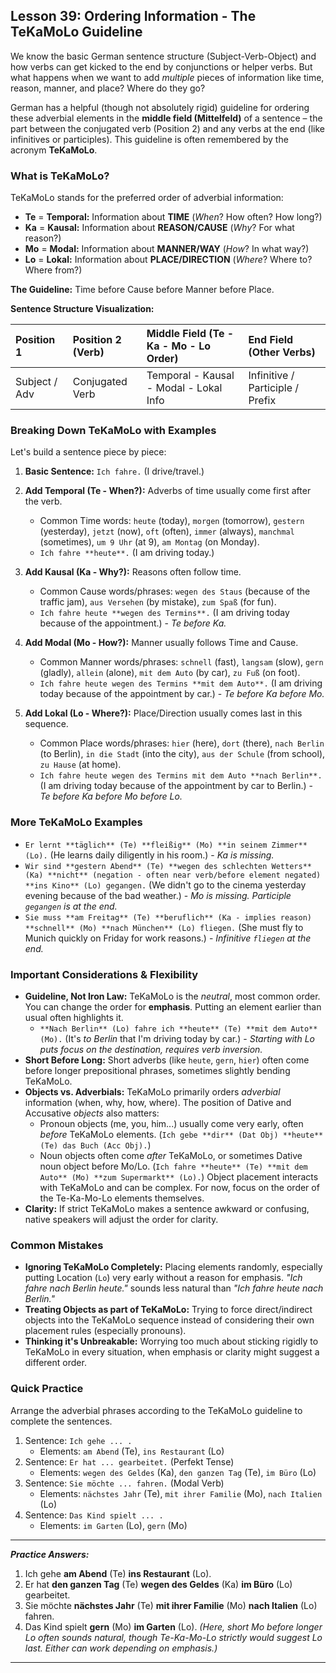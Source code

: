## Lesson 39: Ordering Information - The TeKaMoLo Guideline

We know the basic German sentence structure (Subject-Verb-Object) and how verbs can get kicked to the end by conjunctions or helper verbs. But what happens when we want to add *multiple* pieces of information like time, reason, manner, and place? Where do they go?

German has a helpful (though not absolutely rigid) guideline for ordering these adverbial elements in the **middle field (Mittelfeld)** of a sentence – the part between the conjugated verb (Position 2) and any verbs at the end (like infinitives or participles). This guideline is often remembered by the acronym **TeKaMoLo**.

### What is TeKaMoLo?

TeKaMoLo stands for the preferred order of adverbial information:

*   **Te** = **Temporal:** Information about **TIME** (*When*? How often? How long?)
*   **Ka** = **Kausal:** Information about **REASON/CAUSE** (*Why*? For what reason?)
*   **Mo** = **Modal:** Information about **MANNER/WAY** (*How*? In what way?)
*   **Lo** = **Lokal:** Information about **PLACE/DIRECTION** (*Where*? Where to? Where from?)

**The Guideline:** Time before Cause before Manner before Place.

**Sentence Structure Visualization:**

Position 1 | Position 2 (Verb) | **Middle Field (Te - Ka - Mo - Lo Order)** | End Field (Other Verbs)
:-------- | :---------------- | :--------------------------------------- | :----------------------
Subject / Adv | Conjugated Verb   | Temporal - Kausal - Modal - Lokal Info   | Infinitive / Participle / Prefix

### Breaking Down TeKaMoLo with Examples

Let's build a sentence piece by piece:

1.  **Basic Sentence:** `Ich fahre.` (I drive/travel.)

2.  **Add Temporal (Te - When?):** Adverbs of time usually come first after the verb.
    *   Common Time words: `heute` (today), `morgen` (tomorrow), `gestern` (yesterday), `jetzt` (now), `oft` (often), `immer` (always), `manchmal` (sometimes), `um 9 Uhr` (at 9), `am Montag` (on Monday).
    *   `Ich fahre **heute**.` (I am driving today.)

3.  **Add Kausal (Ka - Why?):** Reasons often follow time.
    *   Common Cause words/phrases: `wegen des Staus` (because of the traffic jam), `aus Versehen` (by mistake), `zum Spaß` (for fun).
    *   `Ich fahre heute **wegen des Termins**.` (I am driving today because of the appointment.) - *Te before Ka.*

4.  **Add Modal (Mo - How?):** Manner usually follows Time and Cause.
    *   Common Manner words/phrases: `schnell` (fast), `langsam` (slow), `gern` (gladly), `allein` (alone), `mit dem Auto` (by car), `zu Fuß` (on foot).
    *   `Ich fahre heute wegen des Termins **mit dem Auto**.` (I am driving today because of the appointment by car.) - *Te before Ka before Mo.*

5.  **Add Lokal (Lo - Where?):** Place/Direction usually comes last in this sequence.
    *   Common Place words/phrases: `hier` (here), `dort` (there), `nach Berlin` (to Berlin), `in die Stadt` (into the city), `aus der Schule` (from school), `zu Hause` (at home).
    *   `Ich fahre heute wegen des Termins mit dem Auto **nach Berlin**.` (I am driving today because of the appointment by car to Berlin.) - *Te before Ka before Mo before Lo.*

### More TeKaMoLo Examples

*   `Er lernt **täglich** (Te) **fleißig** (Mo) **in seinem Zimmer** (Lo).` (He learns daily diligently in his room.) - *Ka is missing.*
*   `Wir sind **gestern Abend** (Te) **wegen des schlechten Wetters** (Ka) **nicht** (negation - often near verb/before element negated) **ins Kino** (Lo) gegangen.` (We didn't go to the cinema yesterday evening because of the bad weather.) - *Mo is missing. Participle `gegangen` is at the end.*
*   `Sie muss **am Freitag** (Te) **beruflich** (Ka - implies reason) **schnell** (Mo) **nach München** (Lo) fliegen.` (She must fly to Munich quickly on Friday for work reasons.) - *Infinitive `fliegen` at the end.*

### Important Considerations & Flexibility

*   **Guideline, Not Iron Law:** TeKaMoLo is the *neutral*, most common order. You can change the order for **emphasis**. Putting an element earlier than usual often highlights it.
    *   `**Nach Berlin** (Lo) fahre ich **heute** (Te) **mit dem Auto** (Mo).` (It's *to Berlin* that I'm driving today by car.) - *Starting with Lo puts focus on the destination, requires verb inversion.*
*   **Short Before Long:** Short adverbs (like `heute`, `gern`, `hier`) often come before longer prepositional phrases, sometimes slightly bending TeKaMoLo.
*   **Objects vs. Adverbials:** TeKaMoLo primarily orders *adverbial* information (when, why, how, where). The position of Dative and Accusative *objects* also matters:
    *   Pronoun objects (me, you, him...) usually come very early, often *before* TeKaMoLo elements. (`Ich gebe **dir** (Dat Obj) **heute** (Te) das Buch (Acc Obj).`)
    *   Noun objects often come *after* TeKaMoLo, or sometimes Dative noun object before Mo/Lo. (`Ich fahre **heute** (Te) **mit dem Auto** (Mo) **zum Supermarkt** (Lo).`) Object placement interacts with TeKaMoLo and can be complex. For now, focus on the order of the Te-Ka-Mo-Lo elements themselves.
*   **Clarity:** If strict TeKaMoLo makes a sentence awkward or confusing, native speakers will adjust the order for clarity.

### Common Mistakes

*   **Ignoring TeKaMoLo Completely:** Placing elements randomly, especially putting Location (`Lo`) very early without a reason for emphasis. *"Ich fahre nach Berlin heute."* sounds less natural than *"Ich fahre heute nach Berlin."*
*   **Treating Objects as part of TeKaMoLo:** Trying to force direct/indirect objects into the TeKaMoLo sequence instead of considering their own placement rules (especially pronouns).
*   **Thinking it's Unbreakable:** Worrying too much about sticking rigidly to TeKaMoLo in every situation, when emphasis or clarity might suggest a different order.

### Quick Practice

Arrange the adverbial phrases according to the TeKaMoLo guideline to complete the sentences.

1.  Sentence: `Ich gehe ... .`
    *   Elements: `am Abend` (Te), `ins Restaurant` (Lo)
2.  Sentence: `Er hat ... gearbeitet.` (Perfekt Tense)
    *   Elements: `wegen des Geldes` (Ka), `den ganzen Tag` (Te), `im Büro` (Lo)
3.  Sentence: `Sie möchte ... fahren.` (Modal Verb)
    *   Elements: `nächstes Jahr` (Te), `mit ihrer Familie` (Mo), `nach Italien` (Lo)
4.  Sentence: `Das Kind spielt ... .`
    *   Elements: `im Garten` (Lo), `gern` (Mo)

---
***Practice Answers:***

1.  Ich gehe **am Abend** (Te) **ins Restaurant** (Lo).
2.  Er hat **den ganzen Tag** (Te) **wegen des Geldes** (Ka) **im Büro** (Lo) gearbeitet.
3.  Sie möchte **nächstes Jahr** (Te) **mit ihrer Familie** (Mo) **nach Italien** (Lo) fahren.
4.  Das Kind spielt **gern** (Mo) **im Garten** (Lo). *(Here, short Mo before longer Lo often sounds natural, though Te-Ka-Mo-Lo strictly would suggest Lo last. Either can work depending on emphasis.)*

---
